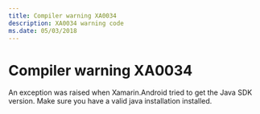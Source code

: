 ```yaml
---
title: Compiler warning XA0034
description: XA0034 warning code
ms.date: 05/03/2018
---
```

# Compiler warning XA0034

An exception was raised when Xamarin.Android tried to get the Java SDK version.
Make sure you have a valid java installation installed. 